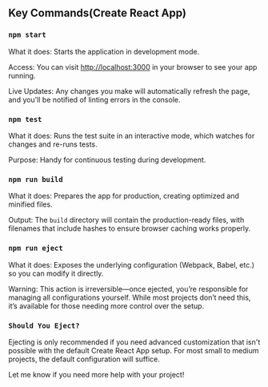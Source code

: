 ## Key Commands(Create React App)

### `npm start`  
What it does: Starts the application in development mode.

Access: You can visit [http://localhost:3000](http://localhost:3000) in your browser to see your app running.

Live Updates: Any changes you make will automatically refresh the page, and you'll be notified of linting errors in the console.

### `npm test`  
What it does: Runs the test suite in an interactive mode, which watches for changes and re-runs tests.

Purpose: Handy for continuous testing during development.

### `npm run build`
What it does: Prepares the app for production, creating optimized and minified files.

Output: The `build` directory will contain the production-ready files, with filenames that include hashes to ensure browser caching works properly.

### `npm run eject`
What it does: Exposes the underlying configuration (Webpack, Babel, etc.) so you can modify it directly.

Warning: This action is irreversible—once ejected, you’re responsible for managing all configurations yourself. While most projects don’t need this, it’s available for those needing more control over the setup.

### `Should You Eject?`
Ejecting is only recommended if you need advanced customization that isn't possible with the default Create React App setup. For most small to medium projects, the default configuration will suffice.

Let me know if you need more help with your project!

